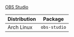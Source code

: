 [OBS Studio](https://github.com/obsproject/obs-studio)

| Distribution | Package      |
| ------------ | ------------ |
| Arch Linux   | `obs-studio` |
